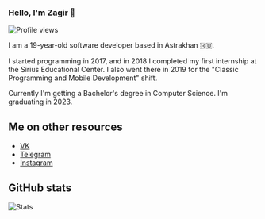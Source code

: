 ### Hello, I'm Zagir 👋

![Profile views](https://gpvc.arturio.dev/seljmov)

I am a 19-year-old software developer based in Astrakhan 🇷🇺.

I started programming in 2017, and in 2018 I completed my first internship at the Sirius Educational Center. I also went there in 2019 for the "Classic Programming and Mobile Development" shift.

Currently I'm getting a Bachelor's degree in Computer Science. I'm graduating in 2023.

## Me on other resources
- [VK](https://vk.com/seljmov)
- [Telegram](https://t.me/seljmov)
- [Instagram](https://www.instagram.com/seljmov)

## GitHub stats

![Stats](https://github-readme-stats.vercel.app/api?username=seljmov&show_icons=true&count_private=true)
